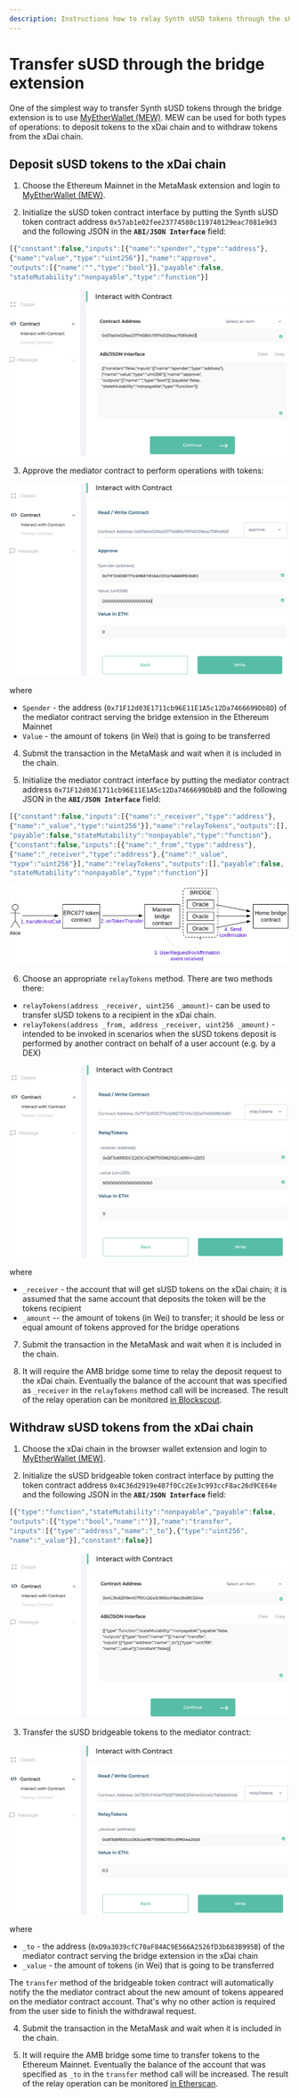 ```yaml
---
description: Instructions how to relay Synth sUSD tokens through the sUSD bridge extension
---
```


# Transfer sUSD through the bridge extension

One of the simplest way to transfer Synth sUSD tokens through the bridge extension is to use [MyEtherWallet \(MEW\)](https://www.myetherwallet.com/access-my-wallet). MEW can be used for both types of operations: to deposit tokens to the xDai chain and to withdraw tokens from the xDai chain.

## Deposit sUSD tokens to the xDai chain

1. Choose the Ethereum Mainnet in the MetaMask extension and login to [MyEtherWallet \(MEW\)](https://www.myetherwallet.com/access-my-wallet).

2. Initialize the sUSD token contract interface by putting the Synth sUSD token contract address `0x57ab1e02fee23774580c119740129eac7081e9d3` and the following JSON in the **`ABI/JSON Interface`** field: 

```javascript
[{"constant":false,"inputs":[{"name":"spender","type":"address"},
{"name":"value","type":"uint256"}],"name":"approve",
"outputs":[{"name":"","type":"bool"}],"payable":false,
"stateMutability":"nonpayable","type":"function"}]
```

![](../../.gitbook/assets/image%20%2815%29.png)

3. Approve the mediator contract to perform operations with tokens:

![](../../.gitbook/assets/image%20%288%29.png)

where

* `Spender` - the address \(`0x71F12d03E1711cb96E11E1A5c12Da7466699Db8D`\) of the mediator contract serving the bridge extension in the Ethereum Mainnet
* `Value` - the amount of tokens \(in Wei\) that is going to be transferred

4. Submit the transaction in the MetaMask and wait when it is included in the chain.

5. Initialize the mediator contract interface by putting the mediator contract address `0x71F12d03E1711cb96E11E1A5c12Da7466699Db8D` and the following JSON in the **`ABI/JSON Interface`** field:

```javascript
[{"constant":false,"inputs":[{"name":"_receiver","type":"address"},
{"name":"_value","type":"uint256"}],"name":"relayTokens","outputs":[],
"payable":false,"stateMutability":"nonpayable","type":"function"},
{"constant":false,"inputs":[{"name":"_from","type":"address"},
{"name":"_receiver","type":"address"},{"name":"_value",
"type":"uint256"}],"name":"relayTokens","outputs":[],"payable":false,
"stateMutability":"nonpayable","type":"function"}]
```

![](../../.gitbook/assets/image.png)

6. Choose an appropriate `relayTokens` method. There are two methods there:

* `relayTokens(address _receiver, uint256 _amount)`- can be used to transfer sUSD tokens to a recipient in the xDai chain.
* `relayTokens(address _from, address _receiver, uint256 _amount)` - intended to be invoked in scenarios when the sUSD tokens deposit is performed by another contract on behalf of a user account \(e.g. by a DEX\)

![](../../.gitbook/assets/image%20%2819%29.png)

where

* `_receiver` - the account that will get sUSD tokens on the xDai chain; it is assumed that the same account that deposits the token will be the tokens recipient
* `_amount` -- the amount of tokens \(in Wei\) to transfer; it should be less or equal amount of tokens approved for the bridge operations

7. Submit the transaction in the MetaMask and wait when it is included in the chain.

8. It will require the AMB bridge some time to relay the deposit request to the xDai chain. Eventually the balance of the account that was specified as `_receiver` in the `relayTokens` method call will be increased. The result of the relay operation can be monitored [in Blockscout](https://blockscout.com/poa/xdai/tokens/0x4c36d2919e407f0cc2ee3c993ccf8ac26d9ce64e/token_transfers).

## Withdraw sUSD tokens from the xDai chain

1. Choose the xDai chain in the browser wallet extension and login to [MyEtherWallet \(MEW\)](https://www.myetherwallet.com/access-my-wallet).

2. Initialize the sUSD bridgeable token contract interface by putting the token contract address `0x4C36d2919e407f0Cc2Ee3c993ccF8ac26d9CE64e` and the following JSON in the **`ABI/JSON Interface`** field:

```javascript
[{"type":"function","stateMutability":"nonpayable","payable":false,
"outputs":[{"type":"bool","name":""}],"name":"transfer",
"inputs":[{"type":"address","name":"_to"},{"type":"uint256",
"name":"_value"}],"constant":false}]
```

![](../../.gitbook/assets/image%20%2818%29.png)

3. Transfer the sUSD bridgeable tokens to the mediator contract:

![](../../.gitbook/assets/image%20%287%29.png)

where

* `_to` - the address \(`0xD9a3039cfC70aF84AC9E566A2526fD3b683B995B`\) of the mediator contract serving the bridge extension in the xDai chain
* `_value` - the amount of tokens \(in Wei\) that is going to be transferred

The `transfer` method of the bridgeable token contract will automatically notify the the mediator contract about the new amount of tokens appeared on the mediator contract account. That's why no other action is required from the user side to finish the withdrawal request.

4. Submit the transaction in the MetaMask and wait when it is included in the chain.

5. It will require the AMB bridge some time to transfer tokens to the Ethereum Mainnet. Eventually the balance of the account that was specified as `_to` in the `transfer` method call will be increased. The result of the relay operation can be monitored [in Etherscan](https://etherscan.io/token/0x57ab1e02fee23774580c119740129eac7081e9d3?a=0x71f12d03e1711cb96e11e1a5c12da7466699db8d).

